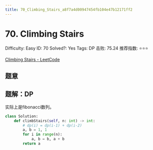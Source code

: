 ```yaml
---
title: 70_Climbing_Stairs_a8f7a4d00947454fb104e47b12171ff2
---
```


# 70. Climbing Stairs

Difficulty: Easy
ID: 70
Solved?: Yes
Tags: DP
击败: 75.24
推荐指数: ⭐⭐⭐

[Climbing Stairs - LeetCode](https://leetcode.com/problems/climbing-stairs/)

## 题意

## 题解：DP

实际上是fibonacci数列。

```python
class Solution:
    def climbStairs(self, n: int) -> int:
        # dp(i) = dp(i-1) + dp(i-2)
        a, b = 1, 1
        for i in range(n):
            a, b = b, a + b
        return a
```